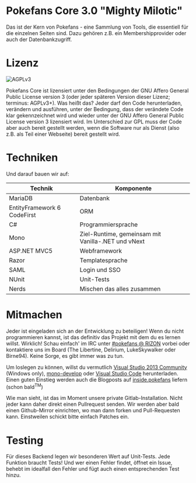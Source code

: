 # Pokefans Core 3.0 "Mighty Milotic"
Das ist der Kern von Pokefans - eine Sammlung von Tools, die essentiell für die einzelnen Seiten sind. Dazu gehören z.B. ein Membershipprovider oder auch der Datenbankzugriff.

# Lizenz
![AGPLv3](https://www.gnu.org/graphics/agplv3-155x51.png)

Pokefans Core ist lizensiert unter den Bedingungen der GNU Affero General Public License version 3 (oder jeder späteren Version dieser Lizenz; terminus: AGPLv3+). Was heißt das? Jeder darf den Code herunterladen, verändern und ausführen, unter der Bedingung, dass der verändete Code klar gekennzeichnet wird und wieder unter der GNU Affero General Public License version 3 lizensiert wird. Im Unterschied zur GPL muss der Code aber auch bereit gestellt werden, wenn die Software nur als Dienst (also z.B. als Teil einer Webseite) bereit gestellt wird.

# Techniken
Und darauf bauen wir auf:

| Technik | Komponente |
| ------- | ---------- |
| MariaDB | Datenbank |
| EntityFramework 6 CodeFirst | ORM |
| C# | Programmiersprache |
| Mono | Ziel-Runtime, gemeinsam mit Vanilla-.NET und vNext |
| ASP.NET MVC5 | Webframework |
| Razor | Templatesprache |
| SAML | Login und SSO |
| NUnit | Unit-Tests |
| Nerds | Mischen das alles zusammen |

# Mitmachen
Jeder ist eingeladen sich an der Entwicklung zu beteiligen! Wenn du nicht programmieren kannst, ist das definitiv das Projekt mit dem du es lernen willst. Wirklich! Schau einfach' im IRC unter [#pokefans @ RIZON](irc://irc.rizon.net/#pokefans) vorbei oder kontaktiere uns im Board (The Libertine, Delirium, LukeSkywalker oder Birne94). Keine Sorge, es gibt immer was zu tun.

Um loslegen zu können, willst du vermutlich [Visual Studio 2013 Community](https://www.visualstudio.com/products/visual-studio-community-vs) (Windows only), [mono-develop](http://www.monodevelop.com/) oder [Visual Studio Code](http://code.visualstudio.com/) herunterladen. Einen guten Einstieg werden auch die Blogposts auf [inside.pokefans](http://inside.pokefans.net/) liefern (schon bald<sup>TM</sup>)

Wie man sieht, ist das im Moment unsere private Gitlab-Installation. Nicht jeder kann daher direkt einen Pullrequest senden. Wir werden aber bald einen Github-Mirror einrichten, wo man dann forken und Pull-Requesten kann. Einstweilen schickt bitte einfach Patches ein.

# Testing
Für dieses Backend legen wir besonderen Wert auf Unit-Tests. Jede Funktion braucht Tests! Und wer einen Fehler findet, öffnet ein Issue, behebt im idealfall den Fehler und fügt auch einen entsprechenden Test hinzu.
